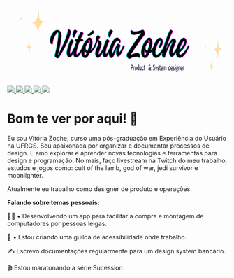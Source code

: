 <img height="180em" src="Vitória.gif">

<div style="display:inline_block">
   <a href="https://twitter.com/vprutsky" target="_blank">
      <img src="https://img.shields.io/badge/Twitter-1DA1F2?style=for-the-badge&logo=twitter&logoColor=white">
   </a>
  <a href="https://twitch.tv/vitoriazp" target="_blank">
      <img src="https://img.shields.io/badge/Twitch-%239146FF.svg?style=for-the-badge&logo=Twitch&logoColor=white">
   </a>
  
   <a href="https://dev.to/vitoriazp" target="_blank">
      <img src="https://img.shields.io/badge/dev.to-0A0A0A?style=for-the-badge&logo=dev.to&logoColor=white">
   </a>
   <a href="https://linkedin.com/in/vitoriazoche" target="_blank">
      <img src="https://img.shields.io/badge/LinkedIn-0077B5?style=for-the-badge&logo=linkedin&logoColor=white">
   </a>
   <a href="https://www.figma.com/@vitoriazp" target="_blank">
      <img src="https://img.shields.io/badge/figma-%23F24E1E.svg?style=for-the-badge&logo=figma&logoColor=white">
   </a>
</div>

# Bom te ver por aqui! 👋
 
Eu sou Vitória Zoche, curso uma pós-graduação em Experiência do Usuário na UFRGS. Sou apaixonada por organizar e documentar processos de design. E amo explorar e aprender novas tecnologias e ferramentas para design e programação. No mais, faço livestream na Twitch do meu trabalho, estudos e jogos como: cult of the lamb, god of war, jedi survivor e moonlighter.

Atualmente eu trabalho como designer de produto e operações.

**Falando sobre temas pessoais:**

👩‍💻 • Desenvolvendo um app para facilitar a compra e montagem de computadores por pessoas leigas.

🧩 • Estou criando uma guilda de acessibilidade onde trabalho.

✍ Escrevo documentações regularmente para um design system bancário.

🎬 Estou maratonando a série Sucession
